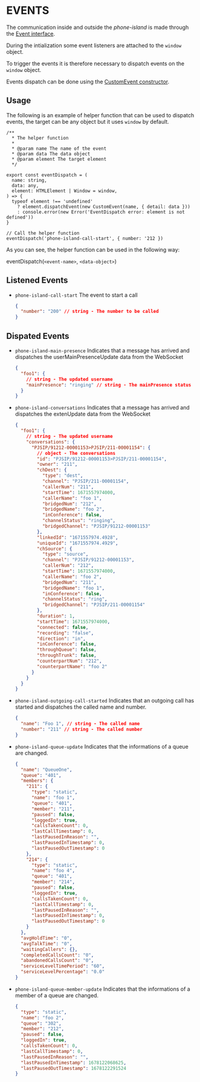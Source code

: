 # EVENTS

The communication inside and outside the _phone-island_ is made through the [Event interface](https://developer.mozilla.org/en-US/docs/Web/API/Event).

During the intialization some event listeners are attached to the `window` object.

To trigger the events it is therefore necessary to dispatch events on the `window` object.

Events dispatch can be done using the [CustomEvent constructor](https://developer.mozilla.org/en-US/docs/Web/API/CustomEvent/CustomEvent).

## Usage

The following is an example of helper function that can be used to dispatch events, the target can be any object but it uses `window` by default.

```
/**
  * The helper function
  *
  * @param name The name of the event
  * @param data The data object
  * @param element The target element
  */

export const eventDispatch = (
  name: string,
  data: any,
  element: HTMLElement | Window = window,
) => {
  typeof element !== 'undefined'
    ? element.dispatchEvent(new CustomEvent(name, { detail: data }))
    : console.error(new Error('EventDispatch error: element is not defined'))
}

// Call the helper function
eventDispatch('phone-island-call-start', { number: '212 })

```

As you can see, the helper function can be used in the following way:

eventDispatch(`<event-name>`, `<data-object>`)

## Listened Events

- `phone-island-call-start` The event to start a call
  ```json
  {
    "number": "200" // string - The number to be called
  }
  ```

## Dispated Events

- `phone-island-main-presence` Indicates that a message has arrived and dispatches the userMainPresenceUpdate data from the WebSocket

  ```json
  {
    "foo1": {
      // string - The updated username
      "mainPresence": "ringing" // string - The mainPresence status
    }
  }
  ```

- `phone-island-conversations` Indicates that a message has arrived and dispatches the extenUpdate data from the WebSocket

  ```json
  {
    "foo1": {
      // string - The updated username
      "conversations": {
        "PJSIP/91212-00001153>PJSIP/211-00001154": {
          // object - The conversations
          "id": "PJSIP/91212-00001153>PJSIP/211-00001154",
          "owner": "211",
          "chDest": {
            "type": "dest",
            "channel": "PJSIP/211-00001154",
            "callerNum": "211",
            "startTime": 1671557974000,
            "callerName": "foo 1",
            "bridgedNum": "212",
            "bridgedName": "foo 2",
            "inConference": false,
            "channelStatus": "ringing",
            "bridgedChannel": "PJSIP/91212-00001153"
          },
          "linkedId": "1671557974.4928",
          "uniqueId": "1671557974.4929",
          "chSource": {
            "type": "source",
            "channel": "PJSIP/91212-00001153",
            "callerNum": "212",
            "startTime": 1671557974000,
            "callerName": "foo 2",
            "bridgedNum": "211",
            "bridgedName": "foo 1",
            "inConference": false,
            "channelStatus": "ring",
            "bridgedChannel": "PJSIP/211-00001154"
          },
          "duration": 1,
          "startTime": 1671557974000,
          "connected": false,
          "recording": "false",
          "direction": "in",
          "inConference": false,
          "throughQueue": false,
          "throughTrunk": false,
          "counterpartNum": "212",
          "counterpartName": "foo 2"
        }
      }
    }
  }
  ```

- `phone-island-outgoing-call-started` Indicates that an outgoing call has started and dispatches the called name and number.

  ```json
  {
    "name": "Foo 1", // string - The called name
    "number": "211" // string - The called number
  }
  ```

- `phone-island-queue-update` Indicates that the informations of a queue are changed.

  ```json
  {
    "name": "QueueOne",
    "queue": "401",
    "members": {
      "211": {
        "type": "static",
        "name": "foo 1",
        "queue": "401",
        "member": "211",
        "paused": false,
        "loggedIn": true,
        "callsTakenCount": 0,
        "lastCallTimestamp": 0,
        "lastPausedInReason": "",
        "lastPausedInTimestamp": 0,
        "lastPausedOutTimestamp": 0
      },
      "214": {
        "type": "static",
        "name": "foo 4",
        "queue": "401",
        "member": "214",
        "paused": false,
        "loggedIn": true,
        "callsTakenCount": 0,
        "lastCallTimestamp": 0,
        "lastPausedInReason": "",
        "lastPausedInTimestamp": 0,
        "lastPausedOutTimestamp": 0
      }
    },
    "avgHoldTime": "0",
    "avgTalkTime": "0",
    "waitingCallers": {},
    "completedCallsCount": "0",
    "abandonedCallsCount": "0",
    "serviceLevelTimePeriod": "60",
    "serviceLevelPercentage": "0.0"
  }
  ```

- `phone-island-queue-member-update` Indicates that the informations of a member of a queue are changed.
  ```json
  {
    "type": "static",
    "name": "foo 2",
    "queue": "302",
    "member": "212",
    "paused": false,
    "loggedIn": true,
    "callsTakenCount": 0,
    "lastCallTimestamp": 0,
    "lastPausedInReason": "",
    "lastPausedInTimestamp": 1678122068625,
    "lastPausedOutTimestamp": 1678122291524
  }
  ```
